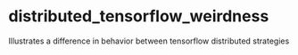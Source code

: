 # distributed_tensorflow_weirdness
Illustrates a difference in behavior between tensorflow distributed strategies
